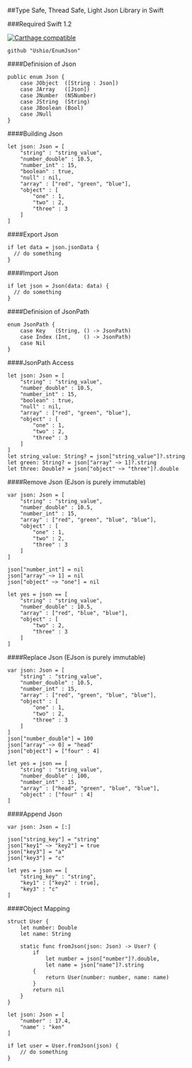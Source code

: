 ##Type Safe, Thread Safe, Light Json Library in Swift

###Required Swift 1.2

[![Carthage compatible](https://img.shields.io/badge/Carthage-compatible-4BC51D.svg?style=flat)](https://github.com/Carthage/Carthage)

```
github "Ushio/EnumJson"
```

####Definision of Json
```
public enum Json {
    case JObject  ([String : Json])
    case JArray   ([Json])
    case JNumber  (NSNumber)
    case JString  (String)
    case JBoolean (Bool)
    case JNull
}
```
####Building Json
```
let json: Json = [
    "string" : "string_value",
    "number_double" : 10.5,
    "number_int" : 15,
    "boolean" : true,
    "null" : nil,
    "array" : ["red", "green", "blue"],
    "object" : [
        "one" : 1,
        "two" : 2,
        "three" : 3
    ]
]
```

####Export Json
```
if let data = json.jsonData {
  // do something
}
```
####Import Json
```
if let json = Json(data: data) {
  // do something
}
```

####Definision of JsonPath
```
enum JsonPath {
    case Key   (String, () -> JsonPath)
    case Index (Int,    () -> JsonPath)
    case Nil
}
```
####JsonPath Access
```
let json: Json = [
    "string" : "string_value",
    "number_double" : 10.5,
    "number_int" : 15,
    "boolean" : true,
    "null" : nil,
    "array" : ["red", "green", "blue"],
    "object" : [
        "one" : 1,
        "two" : 2,
        "three" : 3
    ]
]
let string_value: String? = json["string_value"]?.string
let green: String? = json["array" ~> 1]?.string
let three: Double? = json["object" ~> "three"]?.double
```

####Remove Json (EJson is purely immutable)
```
var json: Json = [
    "string" : "string_value",
    "number_double" : 10.5,
    "number_int" : 15,
    "array" : ["red", "green", "blue", "blue"],
    "object" : [
        "one" : 1,
        "two" : 2,
        "three" : 3
    ]
]

json["number_int"] = nil
json["array" ~> 1] = nil
json["object" ~> "one"] = nil

let yes = json == [
    "string" : "string_value",
    "number_double" : 10.5,
    "array" : ["red", "blue", "blue"],
    "object" : [
        "two" : 2,
        "three" : 3
    ]
]
```
####Replace Json (EJson is purely immutable)
```
var json: Json = [
    "string" : "string_value",
    "number_double" : 10.5,
    "number_int" : 15,
    "array" : ["red", "green", "blue", "blue"],
    "object" : [
        "one" : 1,
        "two" : 2,
        "three" : 3
    ]
]
json["number_double"] = 100
json["array" ~> 0] = "head"
json["object"] = ["four" : 4]

let yes = json == [
    "string" : "string_value",
    "number_double" : 100,
    "number_int" : 15,
    "array" : ["head", "green", "blue", "blue"],
    "object" : ["four" : 4]
]

```
####Append Json
```
var json: Json = [:]

json["string_key"] = "string"
json["key1" ~> "key2"] = true
json["key3"] = "a"
json["key3"] = "c"

let yes = json == [
    "string_key" : "string",
    "key1" : ["key2" : true],
    "key3" : "c"
]
```

####Object Mapping
```
struct User {
    let number: Double
    let name: String

    static func fromJson(json: Json) -> User? {
        if
            let number = json["number"]?.double,
            let name = json["name"]?.string
        {
            return User(number: number, name: name)
        }
        return nil
    }
}

let json: Json = [
    "number" : 17.4,
    "name" : "ken"
]

if let user = User.fromJson(json) {
    // do something
}
```
